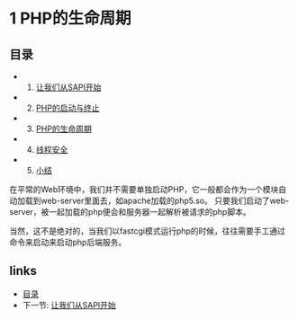 # 1 PHP的生命周期 

## 目录
   * 1. [让我们从SAPI开始](<book/chapt01/1.1.md>)
   * 2. [PHP的启动与终止](<book/chapt01/1.2.md>)
   * 3. [PHP的生命周期](<book/chapt01/1.3.md>)
   * 4. [线程安全](<book/chapt01/1.4.md>)
   * 5. [小结](<book/chapt01/1.5.md>)

在平常的Web环境中，我们并不需要单独启动PHP，它一般都会作为一个模块自动加载到web-server里面去，如apache加载的php5.so。
只要我们启动了web-server，被一起加载的php便会和服务器一起解析被请求的php脚本。

当然，这不是绝对的，当我们以fastcgi模式运行php的时候，往往需要手工通过
命令来启动来启动php后端服务。

## links
   * [目录](<book/preface.md>)
   * 下一节: [让我们从SAPI开始](<book/chapt01/1.1.md>)

